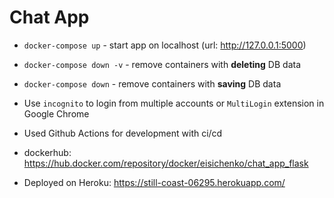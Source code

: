 # Chat App

- `docker-compose up` - start app on localhost (url:  http://127.0.0.1:5000)

- `docker-compose down -v` - remove containers with **deleting** DB data

- `docker-compose down` - remove containers with **saving** DB data

- Use `incognito` to login from multiple accounts or `MultiLogin` extension in Google Chrome

- Used Github Actions for development with ci/cd

- dockerhub: https://hub.docker.com/repository/docker/eisichenko/chat_app_flask

- Deployed on Heroku: https://still-coast-06295.herokuapp.com/
